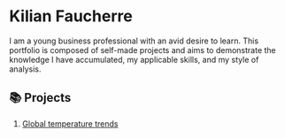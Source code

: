 # Kilian Faucherre
I am a young business professional with an avid desire to learn. This portfolio is composed of self-made projects and aims to demonstrate the knowledge I have accumulated, my applicable skills, and my style of analysis.

## 📚 Projects 
1. [Global temperature trends](https://github.com/KilianFaucherre/Portfolio/blob/Climate_science_project/Report.md)
